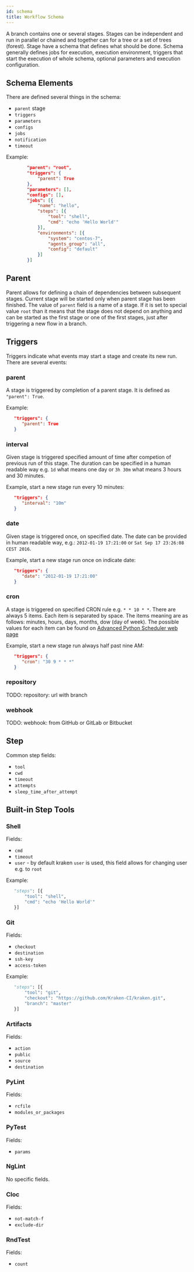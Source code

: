 ```yaml
---
id: schema
title: Workflow Schema
---
```


A branch contains one or several stages. Stages can be independent and
run in parallel or chained and together can for a tree or a set of
trees (forest). Stage have a schema that defines what should be
done. Schema generally defines jobs for execution, execution
environment, triggers that start the execution of whole schema,
optional parameters and execution configuration.

## Schema Elements

There are defined several things in the schema:

- `parent` stage
- `triggers`
- `parameters`
- `configs`
- `jobs`
- `notification`
- `timeout`

Example:

```json
        "parent": "root",
        "triggers": {
            "parent": True
        },
        "parameters": [],
        "configs": [],
        "jobs": [{
            "name": "hello",
            "steps": [{
                "tool": "shell",
                "cmd": "echo 'Hello World'"
            }],
            "environments": [{
                "system": "centos-7",
                "agents_group": "all",
                "config": "default"
            }]
        }]
```

## Parent

Parent allows for defining a chain of dependencies between subsequent
stages. Current stage will be started only when parent stage has been
finished.  The value of `parent` field is a name of a stage. If it is
set to special value `root` than it means that the stage does not
depend on anything and can be started as the first stage or one of the
first stages, just after triggering a new flow in a branch.

## Triggers

Triggers indicate what events may start a stage and create its new run.
There are several events:

### parent

A stage is triggered by completion of a parent stage. It is defined as `"parent": True`.

Example:

```json
   "triggers": {
      "parent": True
   }
```

### interval

Given stage is triggered specified amount of time after competion of
previous run of this stage.  The duration can be specified in a human
readable way e.g. `1d` what means one day or `3h 30m` what means 3
hours and 30 minutes.

Example, start a new stage run every 10 minutes:

```json
   "triggers": {
      "interval": "10m"
   }
```

### date

Given stage is triggered once, on specified date. The date can be
provided in human readable way, e.g.: `2012-01-19 17:21:00` or `Sat
Sep 17 23:26:08 CEST 2016`.

Example, start a new stage run once on indicate date:

```json
   "triggers": {
      "date": "2012-01-19 17:21:00"
   }
```

### cron

A stage is triggered on specified CRON rule e.g. `* * 10 * *`. There
are always 5 items. Each item is separated by space. The items meaning
are as follows: minutes, hours, days, months, dow (day of week).  The
possible values for each item can be found on
[Advanced Python Scheduler web page](https://apscheduler.readthedocs.io/en/stable/modules/triggers/cron.html?highlight=cron#introduction)

Example, start a new stage run always half past nine AM:

```json
   "triggers": {
      "cron": "30 9 * * *"
   }
```

### repository

TODO: repository: url with branch

### webhook

TODO: webhook: from GitHub or GitLab or Bitbucket

## Step

Common step fields:

- `tool`
- `cwd`
- `timeout`
- `attempts`
- `sleep_time_after_attempt`


## Built-in Step Tools

### Shell

Fields:

- `cmd`
- `timeout`
- `user` - by default kraken `user` is used, this field allows for changing user e.g. to `root`

Example:

```python
   "steps": [{
       "tool": "shell",
       "cmd": "echo 'Hello World'"
   }]
```

### Git

Fields:

- `checkout`
- `destination`
- `ssh-key`
- `access-token`

Example:

```python
   "steps": [{
       "tool": "git",
       "checkout": "https://github.com/Kraken-CI/kraken.git",
       "branch": "master"
   }]
```

### Artifacts

Fields:

- `action`
- `public`
- `source`
- `destination`

### PyLint

Fields:

- `rcfile`
- `modules_or_packages`

### PyTest

Fields:

- `params`


### NgLint

No specific fields.

### Cloc

Fields:

- `not-match-f`
- `exclude-dir`

### RndTest

Fields:

- `count`
